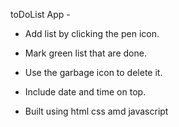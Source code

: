 toDoList App -


-  Add list by clicking the pen icon.

-  Mark green list that are done.

-  Use the garbage icon to delete it.

-  Include date and time on top.

-  Built using html css amd javascript
